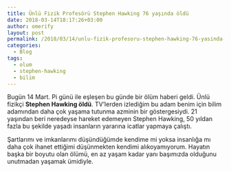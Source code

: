 ```yaml
---
title: Ünlü Fizik Profesörü Stephen Hawking 76 yaşında öldü
date: 2018-03-14T18:17:26+03:00
author: omerify
layout: post
permalink: /2018/03/14/unlu-fizik-profesoru-stephen-hawking-76-yasinda-oldu/
categories:
  - Blog
tags:
  - olum
  - stephen-hawking
  - bilim
---
```


Bugün 14 Mart. Pi günü ile eşleşen bu günde bir ölüm haberi geldi. Ünlü fizikçi **Stephen Hawking öldü**. TV&#8217;lerden izlediğim bu adam benim için bilim adamından daha çok yaşama tutunma azminin bir göstergesiydi. 21 yaşından beri neredeyse hareket edemeyen Stephen Hawking, 50 yıldan fazla bu şekilde yaşadı insanların yararına icatlar yapmaya çalıştı.

Şartlarımı ve imkanlarımı düşündüğümde kendime mi yoksa insanlığa mı daha çok ihanet ettiğimi düşünmekten kendimi alıkoyamıyorum. Hayatın başka bir boyutu olan ölümü, en az yaşam kadar yanı başımızda olduğunu unutmadan yaşamak ümidiyle.